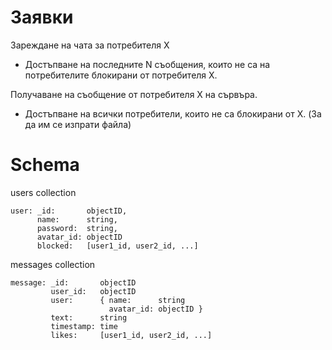 # Заявки

Зареждане на чата за потребителя X
 * Достъпване на последните N съобщения, които не са на потребителите блокирани от потребителя X.

Получаване на съобщение от потребителя X на сървъра.
 * Достъпване на всички потребители, които не са блокирани от X. (За да им се изпрати файла)

# Schema

users collection

```
user: _id:       objectID,
      name:      string,
      password:  string,
      avatar_id: objectID
      blocked:   [user1_id, user2_id, ...]
```

messages collection

```
message: _id:       objectID
         user_id:   objectID
         user:      { name:      string
                      avatar_id: objectID }
         text:      string
         timestamp: time
         likes:     [user1_id, user2_id, ...]
```
